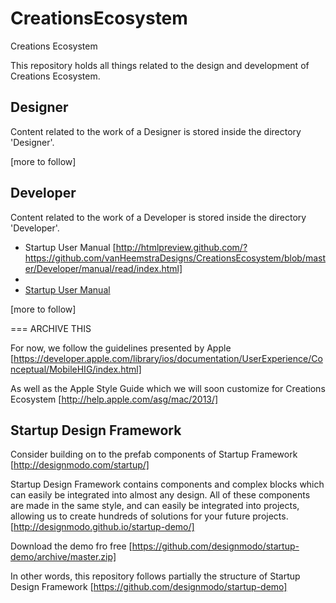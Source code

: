 # CreationsEcosystem
Creations Ecosystem

This repository holds all things related to the design and development of Creations Ecosystem.

## Designer

Content related to the work of a Designer is stored inside the directory 'Designer'. 

[more to follow]

## Developer

Content related to the work of a Developer is stored inside the directory 'Developer'.

- Startup User Manual [http://htmlpreview.github.com/?https://github.com/vanHeemstraDesigns/CreationsEcosystem/blob/master/Developer/manual/read/index.html]
- 
- [Startup User Manual](http://htmlpreview.github.com/?https://github.com/vanHeemstraDesigns/CreationsEcosystem/blob/master/Developer/manual/read/index.html)

[more to follow]


=== ARCHIVE THIS

For now, we follow the guidelines presented by Apple [https://developer.apple.com/library/ios/documentation/UserExperience/Conceptual/MobileHIG/index.html]

As well as the Apple Style Guide which we will soon customize for Creations Ecosystem
[http://help.apple.com/asg/mac/2013/]

## Startup Design Framework

Consider building on to the prefab components of Startup Framework [http://designmodo.com/startup/]

Startup Design Framework contains components and complex blocks which can easily be integrated into almost any design. All of these components are made in the same style, and can easily be integrated into projects, allowing us to create hundreds of solutions for your future projects. [http://designmodo.github.io/startup-demo/]

Download the demo fro free [https://github.com/designmodo/startup-demo/archive/master.zip]

In other words, this repository follows partially the structure of Startup Design Framework [https://github.com/designmodo/startup-demo]
